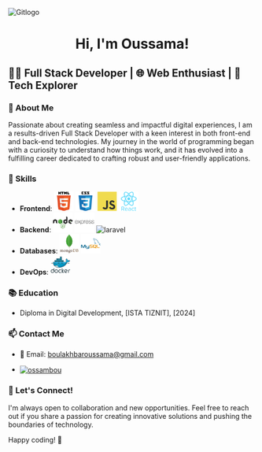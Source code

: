 ![Gitlogo](https://github.com/Oussama1975/Oussama1975/assets/148590763/dadbb2a7-007e-4ad3-bae3-8c2eec5e9c93)
<h1 align="center" >Hi, I'm Oussama!</h1>

## 👨‍💻 Full Stack Developer | 🌐 Web Enthusiast | 🚀 Tech Explorer

### 📌 About Me
Passionate about creating seamless and impactful digital experiences, I am a results-driven Full Stack Developer with a keen interest in both front-end and back-end technologies. My journey in the world of programming began with a curiosity to understand how things work, and it has evolved into a fulfilling career dedicated to crafting robust and user-friendly applications.

### 🚀 Skills
- **Frontend**: <img src="https://raw.githubusercontent.com/devicons/devicon/master/icons/html5/html5-original-wordmark.svg" alt="html5" width="40" height="40"/> <img src="https://raw.githubusercontent.com/devicons/devicon/master/icons/css3/css3-original-wordmark.svg" alt="css3" width="40" height="40"/> <img src="https://raw.githubusercontent.com/devicons/devicon/master/icons/javascript/javascript-original.svg" alt="javascript" width="40" height="40"/> <img src="https://raw.githubusercontent.com/devicons/devicon/master/icons/react/react-original-wordmark.svg" alt="react" width="40" height="40"/>
- **Backend**: <img src="https://raw.githubusercontent.com/devicons/devicon/master/icons/nodejs/nodejs-original-wordmark.svg" alt="nodejs" width="40" height="40"/> <img src="https://raw.githubusercontent.com/devicons/devicon/master/icons/express/express-original-wordmark.svg" alt="express" width="40" height="40"/> <img src="https://cdn.jsdelivr.net/gh/devicons/devicon@latest/icons/laravel/laravel-original-wordmark.svg" alt="laravel" width="40" height="40" />
- **Databases**: <img src="https://raw.githubusercontent.com/devicons/devicon/master/icons/mongodb/mongodb-original-wordmark.svg" alt="mongodb" width="40" height="40"/> <img src="https://raw.githubusercontent.com/devicons/devicon/master/icons/mysql/mysql-original-wordmark.svg" alt="mysql" width="40" height="40"/>
- **DevOps**: <img src="https://raw.githubusercontent.com/devicons/devicon/master/icons/docker/docker-original-wordmark.svg" alt="docker" width="40" height="40"/>

### 📚 Education
- Diploma in Digital Development, [ISTA TIZNIT], [2024]

### 📫 Contact Me
- 📧 Email: boulakhbaroussama@gmail.com
<!-- - ✖️ Twitter: [Oussama 1975](https://twitter.com/OssamBou)-->
- <a href="https://twitter.com/ossambou" target="blank"><img align="center" src="https://raw.githubusercontent.com/rahuldkjain/github-profile-readme-generator/master/src/images/icons/Social/twitter.svg" alt="ossambou" height="30" width="40" /></a>



### 🤝 Let's Connect!
I'm always open to collaboration and new opportunities. Feel free to reach out if you share a passion for creating innovative solutions and pushing the boundaries of technology.

Happy coding! 🚀

